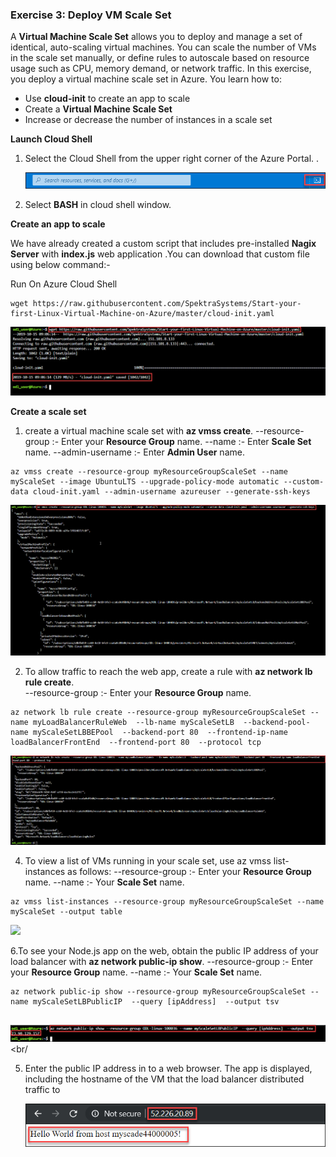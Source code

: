 ### Exercise 3: Deploy VM Scale Set

A **Virtual Machine Scale Set** allows you to deploy and manage a set of identical, auto-scaling virtual machines. You can scale the number of VMs in the scale set manually, or define rules to autoscale based on resource usage such as CPU, memory demand, or network traffic. In this exercise, you deploy a virtual machine scale set in Azure. You learn how to:<br/>

- Use **cloud-init** to create an app to scale<br/>
- Create a **Virtual Machine Scale Set**<br/>
- Increase or decrease the number of instances in a scale set<br/>

**Launch Cloud Shell**

1. Select the Cloud Shell from the upper right corner of the Azure Portal. .<br/>

   <img src="images/azureclisign.png"/><br/>

2. Select **BASH** in cloud shell window.<br/>


**Create an app to scale** <br/>

 We have already created a custom script that includes pre-installed **Nagix Server** with **index.js** web application .You can download that custom file using below command:-

Run On Azure Cloud Shell<br/>
```
wget https://raw.githubusercontent.com/SpektraSystems/Start-your-first-Linux-Virtual-Machine-on-Azure/master/cloud-init.yaml
```

<img src="images/wgetp.png "/><br/>


**Create a scale set** <br/>

1. create a virtual machine scale set with **az vmss create**. 
     --resource-group :- Enter your **Resource Group** name.
     --name :- Enter **Scale Set** name.
     --admin-username :- Enter **Admin User** name.

```
az vmss create --resource-group myResourceGroupScaleSet --name myScaleSet --image UbuntuLTS --upgrade-policy-mode automatic --custom-data cloud-init.yaml --admin-username azureuser --generate-ssh-keys
```

   <img src="images/vmss.png "/><br/>   

  
  2. To allow traffic to reach the web app, create a rule with **az network lb rule create**.<br/>
       --resource-group :- Enter your **Resource Group** name.
 ```
az network lb rule create --resource-group myResourceGroupScaleSet --name myLoadBalancerRuleWeb  --lb-name myScaleSetLB  --backend-pool-name myScaleSetLBBEPool  --backend-port 80  --frontend-ip-name loadBalancerFrontEnd  --frontend-port 80  --protocol tcp
  ```
  
  <img src="images/loadbalncer.png "/><br/>
   
  
  4. To view a list of VMs running in your scale set, use az vmss list-instances as follows:
     --resource-group :- Enter your **Resource Group** name.
     --name :- Your **Scale Set** name.
  ```
az vmss list-instances --resource-group myResourceGroupScaleSet --name myScaleSet --output table 
  ```
  
   <img src="images/instances.png"/><br/>
   
   
6.To see your Node.js app on the web, obtain the public IP address of your load balancer with **az network public-ip show**.
  --resource-group :- Enter your **Resource Group** name.
  --name :- Your **Scale Set** name.
  ```
  az network public-ip show --resource-group myResourceGroupScaleSet --name myScaleSetLBPublicIP  --query [ipAddress]  --output tsv
    
  ``` 
   
   <img src="images/publicipdisplay.png"/><br/
   
   
  5. Enter the public IP address in to a web browser. The app is displayed, including the hostname of the VM that the load balancer          distributed traffic to <br/>
  
     <img src="images/output.png"/><br/>
